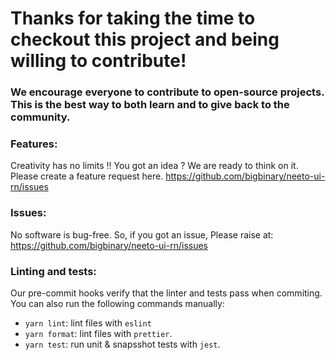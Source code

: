 # Thanks for taking the time to checkout this project and being willing to contribute!

### We encourage everyone to contribute to open-source projects. This is the best way to both learn and to give back to the community.


### Features:

Creativity has no limits !! You got an idea ? We are ready to think on it.
Please create a feature request here. https://github.com/bigbinary/neeto-ui-rn/issues

### Issues:

No software is bug-free. So, if you got an issue, Please raise at: https://github.com/bigbinary/neeto-ui-rn/issues

### Linting and tests:

Our pre-commit hooks verify that the linter and tests pass when commiting. You can also run the following commands manually:

* `yarn lint`: lint files with `eslint`
* `yarn format`: lint files with `prettier`.
* `yarn test`: run unit & snapsshot tests with `jest`.

